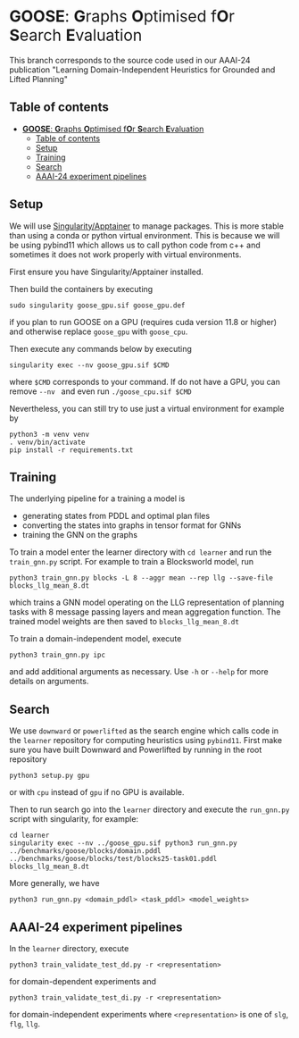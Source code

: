 # <span style="font-weight:normal">**GOOSE**: **G**raphs **O**ptimised f**O**r **S**earch **E**valuation</span>

This branch corresponds to the source code used in our AAAI-24 publication "Learning Domain-Independent Heuristics for Grounded and Lifted Planning"

## Table of contents
- [**GOOSE**: **G**raphs **O**ptimised f**O**r **S**earch **E**valuation](#goose-graphs-optimised-for-search-evaluation)
  - [Table of contents](#table-of-contents)
  - [Setup](#setup)
  - [Training](#training)
  - [Search](#search)
  - [AAAI-24 experiment pipelines](#aaai-24-experiment-pipelines)

## Setup
We will use [Singularity/Apptainer](https://github.com/apptainer/singularity) to manage packages. This is more stable than using a conda or python virtual environment. This is because we will be using pybind11 which allows us to call python code from c++ and sometimes it does not work properly with virtual environments.

First ensure you have Singularity/Apptainer installed.

Then build the containers by executing
```
sudo singularity goose_gpu.sif goose_gpu.def
```
if you plan to run GOOSE on a GPU (requires cuda version 11.8 or higher) and otherwise replace `goose_gpu` with `goose_cpu`.

Then execute any commands below by executing 
```
singularity exec --nv goose_gpu.sif $CMD
```
where `$CMD` corresponds to your command. If do not have a GPU, you can remove `--nv ` and even run `./goose_cpu.sif $CMD`

Nevertheless, you can still try to use just a virtual environment for example by
```
python3 -m venv venv
. venv/bin/activate
pip install -r requirements.txt
```

## Training
The underlying pipeline for a training a model is
- generating states from PDDL and optimal plan files
- converting the states into graphs in tensor format for GNNs
- training the GNN on the graphs

To train a model enter the learner directory with `cd learner` and run the `train_gnn.py` script. For example to train a Blocksworld model, run
```
python3 train_gnn.py blocks -L 8 --aggr mean --rep llg --save-file blocks_llg_mean_8.dt
```
which trains a GNN model operating on the LLG representation of planning tasks with 8 message passing layers and mean aggregation function. The trained model weights are then saved to `blocks_llg_mean_8.dt`

To train a domain-independent model, execute
```
python3 train_gnn.py ipc
```
and add additional arguments as necessary. Use `-h` or `--help` for more details on arguments.

## Search
We use `downward` or `powerlifted` as the search engine which calls code in the `learner` repository for computing heuristics using `pybind11`. 
First make sure you have built Downward and Powerlifted by running in the root repository
```
python3 setup.py gpu
```
or with `cpu` instead of `gpu` if no GPU is available.

Then to run search go into the `learner` directory and execute the `run_gnn.py` script with singularity, for example:
```
cd learner
singularity exec --nv ../goose_gpu.sif python3 run_gnn.py ../benchmarks/goose/blocks/domain.pddl ../benchmarks/goose/blocks/test/blocks25-task01.pddl blocks_llg_mean_8.dt
```

More generally, we have
```
python3 run_gnn.py <domain_pddl> <task_pddl> <model_weights>
```

## AAAI-24 experiment pipelines
In the `learner` directory, execute
```
python3 train_validate_test_dd.py -r <representation>
```
for domain-dependent experiments and 
```
python3 train_validate_test_di.py -r <representation>
```
for domain-independent experiments where `<representation>` is one of `slg`, `flg`, `llg`.
